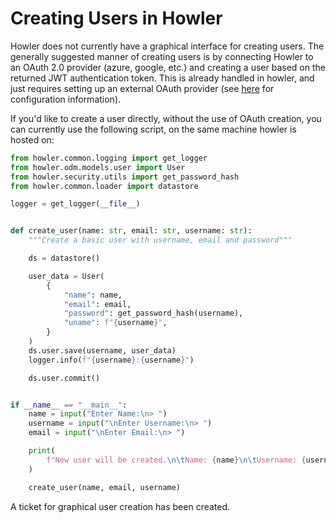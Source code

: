 # Creating Users in Howler

Howler does not currently have a graphical interface for creating users. The generally suggested manner of creating
users is by connecting Howler to an OAuth 2.0 provider (azure, google, etc.) and creating a user based on the returned
JWT authentication token. This is already handled in howler, and just requires setting up an external OAuth provider
(see [here](/howler-docs/installation/configuration/#oauthprovider) for configuration information).

If you'd like to create a user directly, without the use of OAuth creation, you can currently use the following script,
on the same machine howler is hosted on:

```python
from howler.common.logging import get_logger
from howler.odm.models.user import User
from howler.security.utils import get_password_hash
from howler.common.loader import datastore

logger = get_logger(__file__)


def create_user(name: str, email: str, username: str):
    """Create a basic user with username, email and password"""

    ds = datastore()

    user_data = User(
        {
            "name": name,
            "email": email,
            "password": get_password_hash(username),
            "uname": f"{username}",
        }
    )
    ds.user.save(username, user_data)
    logger.info(f"{username}:{username}")

    ds.user.commit()


if __name__ == "__main__":
    name = input("Enter Name:\n> ")
    username = input("\nEnter Username:\n> ")
    email = input("\nEnter Email:\n> ")

    print(
        f"New user will be created.\n\tName: {name}\n\tUsername: {username}\n\tEmail: {email}"
    )

    create_user(name, email, username)
```

A ticket for graphical user creation has been created.
